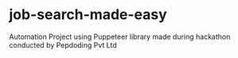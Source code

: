 # job-search-made-easy
 Automation Project using Puppeteer library made during hackathon conducted by Pepdoding Pvt Ltd
